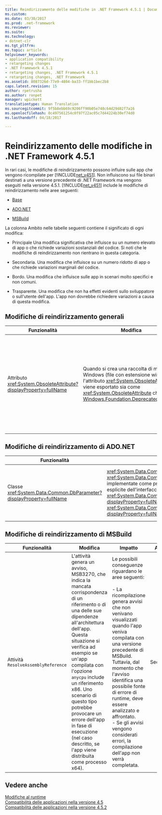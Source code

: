 ```yaml
---
title: Reindirizzamento delle modifiche in .NET Framework 4.5.1 | Documenti di Microsoft
ms.custom: 
ms.date: 03/30/2017
ms.prod: .net-framework
ms.reviewer: 
ms.suite: 
ms.technology:
- dotnet-clr
ms.tgt_pltfrm: 
ms.topic: article
helpviewer_keywords:
- application compatibility
- retargeting changes
- .NET Framework 4.5.1
- retargeting changes, .NET Framework 4.5.1
- retargeting changes, .NET Framework
ms.assetid: 8087326d-77e9-4804-ba33-ff1bb1bec2b8
caps.latest.revision: 15
author: rpetrusha
ms.author: ronpet
manager: wpickett
translationtype: Human Translation
ms.sourcegitcommit: 9f5b8ebb69c9206ff90b05e748c64d29d82f7a16
ms.openlocfilehash: 0c497561254c0f97f22ac05c7d44224b30ef74d0
ms.lasthandoff: 04/18/2017

---
```

# <a name="retargeting-changes-in-the-net-framework-451"></a>Reindirizzamento delle modifiche in .NET Framework 4.5.1
In rari casi, le modifiche di reindirizzamento possono influire sulle app che vengono ricompilate per [!INCLUDE[net_v451](../../../includes/net-v451-md.md)]. Non influiscono sui file binari destinati a una versione precedente di .NET Framework ma vengono eseguiti nella versione 4.5.1. [!INCLUDE[net_v451](../../../includes/net-v451-md.md)] include le modifiche di reindirizzamento nelle aree seguenti:  
  
-   [Base](#Core)  
  
-   [ADO.NET](#ADO)  
  
-   [MSBuild](#MSBuild)  
  
 La colonna Ambito nelle tabelle seguenti contiene il significato di ogni modifica:  
  
-   Principale Una modifica significativa che influisce su un numero elevato di app o che richiede variazioni sostanziali del codice. Si noti che le modifiche di reindirizzamento non rientrano in questa categoria.  
  
-   Secondaria. Una modifica che influisce su un numero ridotto di app o che richiede variazioni marginali del codice.  
  
-   Bordo. Una modifica che influisce sulle app in scenari molto specifici e non comuni.  
  
-   Trasparente. Una modifica che non ha effetti evidenti sullo sviluppatore o sull'utente dell'app. L'app non dovrebbe richiedere variazioni a causa di questa modifica.  
  
<a name="Core"></a>   
## <a name="core-retargeting-changes"></a>Modifiche di reindirizzamento generali  
  
|Funzionalità|Modifica|Impatto|Ambito|  
|-------------|------------|------------|-----------|  
|Attributo <xref:System.ObsoleteAttribute?displayProperty=fullName>|Quando si crea una raccolta di metadati Windows (file con estensione winmd), l'attributo <xref:System.ObsoleteAttribute> viene esportato sia come <xref:System.ObsoleteAttribute> che come [Windows.Foundation.DeprecatedAttribute](http://msdn.microsoft.com/library/windows/apps/windows.foundation.metadata.deprecatedattribute.aspx).|La ricompilazione del codice sorgente esistente che usa l'attributo <xref:System.ObsoleteAttribute> può generare avvisi quando tale codice viene usato da C++/CX o JavaScript.<br /><br /> Non è consigliabile applicare sia <xref:System.ObsoleteAttribute> che [Windows.Foundation.DeprecatedAttribute](http://msdn.microsoft.com/library/windows/apps/windows.foundation.metadata.deprecatedattribute.aspx) al codice negli assembly gestiti, perché potrebbero essere restituiti avvisi di compilazione.<br /><br /> Per altre informazioni, vedere l'argomento di riferimento <xref:System.ObsoleteAttribute>.|Microsoft Edge|  
  
<a name="ADO"></a>   
## <a name="adonet-retargeting-changes"></a>Modifiche di reindirizzamento di ADO.NET  
  
|Funzionalità|Modifica|Impatto|Ambito|  
|-------------|------------|------------|-----------|  
|Classe <xref:System.Data.Common.DbParameter?displayProperty=fullName>|<xref:System.Data.Common.DbParameter.Precision%2A?displayProperty=fullName> e <xref:System.Data.Common.DbParameter.Scale%2A?displayProperty=fullName> vengono implementate come proprietà virtuali pubbliche. Sostituiscono le corrispondenti implementazioni esplicite dell'interfaccia <xref:System.Data.Common.DbParameter.System%23Data%23IDbDataParameter%23Precision%2A?displayProperty=fullName> e <xref:System.Data.Common.DbParameter.System%23Data%23IDbDataParameter%23Scale%2A?displayProperty=fullName>.|La modifica interessa solo gli sviluppatori che compilano un provider di database ADO.NET.|Marginale|  
  
<a name="MSBuild"></a>   
## <a name="msbuild-retargeting-changes"></a>Modifiche di reindirizzamento di MSBuild  
  
|Funzionalità|Modifica|Impatto|Ambito|  
|-------------|------------|------------|-----------|  
|Attività `ResolveAssemblyReference`|L'attività genera un avviso, MSB3270, che indica la mancata corrispondenza di un riferimento o di una delle sue dipendenze all'architettura dell'app. Questa situazione si verifica ad esempio se un'app compilata con l'opzione `anycpu` include un riferimento x86. Uno scenario di questo tipo potrebbe provocare un errore dell'app in fase di esecuzione (nel caso descritto, se l'app viene distribuita come processo x64).|Le possibili conseguenze riguardano le aree seguenti:<br /><br /> -   La ricompilazione genera avvisi che non venivano visualizzati quando l'app veniva compilata con una versione precedente di MSBuild. Tuttavia, dal momento che l'avviso identifica una possibile fonte di errore di runtime, deve essere analizzato e affrontato.<br />-   Se gli avvisi vengono considerati errori, la compilazione dell'app non verrà completata.|Secondario|  
  
## <a name="see-also"></a>Vedere anche  
 [Modifiche al runtime](../../../docs/framework/migration-guide/runtime-changes-in-the-net-framework-4-5-1.md)   
 [Compatibilità delle applicazioni nella versione 4.5](../../../docs/framework/migration-guide/application-compatibility-in-the-net-framework-4-5.md)   
 [Compatibilità delle applicazioni nella versione 4.5.2](../../../docs/framework/migration-guide/application-compatibility-in-the-net-framework-4-5-2.md)
